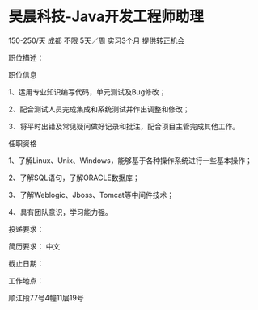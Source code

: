 # 昊晨科技-Java开发工程师助理

150-250/天 成都 不限 5天／周 实习3个月 提供转正机会

职位描述：



职位信息

1、运用专业知识编写代码，单元测试及Bug修改；

2、配合测试人员完成集成和系统测试并作出调整和修改；

3、将平时出错及常见疑问做好记录和批注，配合项目主管完成其他工作。

任职资格

1、了解Linux、Unix、Windows，能够基于各种操作系统进行一些基本操作；

2、了解SQL语句，了解ORACLE数据库；

3、了解Weblogic、Jboss、Tomcat等中间件技术；

4、具有团队意识，学习能力强。



投递要求：

简历要求： 中文

截止日期：

工作地点：

顺江段77号4幢11层19号